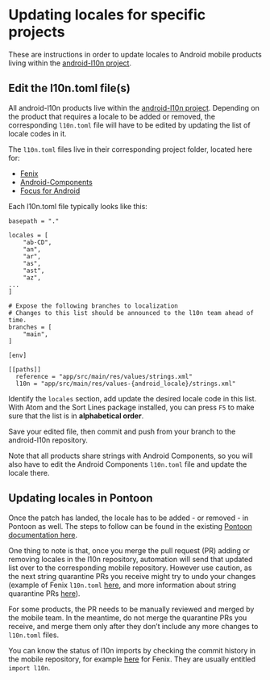 # Updating locales for specific projects

These are instructions in order to update locales to Android mobile products living within the [android-l10n project](https://github.com/mozilla-l10n/android-l10n/).

## Edit the l10n.toml file(s)

All android-l10n products live within the [android-l10n project](https://github.com/mozilla-l10n/android-l10n/). Depending on the product that requires a locale to be added or removed, the corresponding `l10n.toml` file will have to be edited by updating the list of locale codes in it.

The `l10n.toml` files live in their corresponding project folder, located here for:
* [Fenix](https://github.com/mozilla-l10n/android-l10n/blob/master/mozilla-mobile/fenix/l10n.toml)
* [Android-Components](https://github.com/mozilla-l10n/android-l10n/blob/master/mozilla-mobile/android-components/l10n.toml)
* [Focus for Android](https://github.com/mozilla-l10n/android-l10n/blob/master/mozilla-mobile/focus-android/l10n.toml)

Each l10n.toml file typically looks like this:

```
basepath = "."

locales = [
    "ab-CD",
    "an",
    "ar",
    "as",
    "ast",
    "az",
...
]

# Expose the following branches to localization
# Changes to this list should be announced to the l10n team ahead of time.
branches = [
    "main",
]

[env]

[[paths]]
  reference = "app/src/main/res/values/strings.xml"
  l10n = "app/src/main/res/values-{android_locale}/strings.xml"
```

Identify the `locales` section, add update the desired locale code in this list. With Atom and the Sort Lines package installed, you can press `F5` to make sure that the list is in **alphabetical order**.

Save your edited file, then commit and push from your branch to the android-l10n repository.

Note that all products share strings with Android Components, so you will also have to edit the Android Components `l10n.toml` file and update the locale there.

## Updating locales in Pontoon

Once the patch has landed, the locale has to be added - or removed - in Pontoon as well. The steps to follow can be found in the existing [Pontoon documentation here](../../tools/pontoon/adding_new_locale.md).

One thing to note is that, once you merge the pull request (PR) adding or removing locales in the l10n repository, automation will send that updated list over to the corresponding mobile repository. However use caution, as the next string quarantine PRs you receive might try to undo your changes (example of Fenix `l10n.toml` [here](https://github.com/mozilla-mobile/fenix/blob/main/l10n.toml), and more information about string quarantine PRs [here](review_android_strings.md)).

For some products, the PR needs to be manually reviewed and merged by the mobile team. In the meantime, do not merge the quarantine PRs you receive, and merge them only after they don’t include any more changes to `l10n.toml` files.

You can know the status of l10n imports by checking the commit history in the mobile repository, for example [here](https://github.com/mozilla-mobile/fenix/commits/main) for Fenix. They are usually entitled `import l10n`.
